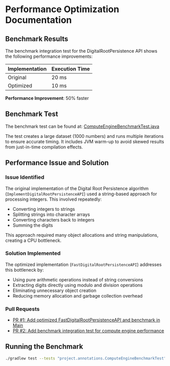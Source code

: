 # Performance Optimization Documentation

## Benchmark Results

The benchmark integration test for the DigitalRootPersistence API shows the following performance improvements:

| Implementation | Execution Time |
|----------------|---------------|
| Original       | 20 ms         |
| Optimized      | 10 ms         |

**Performance Improvement**: 50% faster 

## Benchmark Test

The benchmark test can be found at: [ComputeEngineBenchmarkTest.java](/test/project/annotations/ComputeEngineBenchmarkTest.java)

The test creates a large dataset (1000 numbers) and runs multiple iterations to ensure accurate timing. It includes JVM warm-up to avoid skewed results from just-in-time compilation effects.

## Performance Issue and Solution

### Issue Identified
The original implementation of the Digital Root Persistence algorithm (`ImplementDigitalRootPersistenceAPI`) used a string-based approach for processing integers. This involved repeatedly:
- Converting integers to strings
- Splitting strings into character arrays
- Converting characters back to integers
- Summing the digits

This approach required many object allocations and string manipulations, creating a CPU bottleneck.

### Solution Implemented
The optimized implementation (`FastDigitalRootPersistenceAPI`) addresses this bottleneck by:
- Using pure arithmetic operations instead of string conversions
- Extracting digits directly using modulo and division operations
- Eliminating unnecessary object creation
- Reducing memory allocation and garbage collection overhead

### Pull Requests
- [PR #1: Add optimized FastDigitalRootPersistenceAPI and benchmark in Main](https://github.com/your-username/SFE-Spring-2025-Project/pull/1)
- [PR #2: Add benchmark integration test for compute engine performance](https://github.com/your-username/SFE-Spring-2025-Project/pull/2)

## Running the Benchmark

```bash
./gradlew test --tests "project.annotations.ComputeEngineBenchmarkTest"
```

